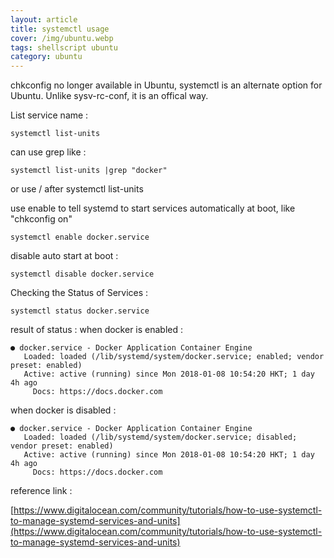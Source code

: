 ```yaml
---
layout: article
title: systemctl usage
cover: /img/ubuntu.webp
tags: shellscript ubuntu
category: ubuntu
---
```


chkconfig no longer available in Ubuntu, systemctl is an alternate option for Ubuntu. Unlike sysv-rc-conf, it is an offical way.

List service name :

```
systemctl list-units
```

can use grep like :

```
systemctl list-units |grep "docker"
```

or use / after systemctl list-units

use enable to tell systemd to start services automatically at boot, like "chkconfig on"

```
systemctl enable docker.service
```

disable auto start at boot :

```
systemctl disable docker.service
```

Checking the Status of Services :

```
systemctl status docker.service
```

result of status :
when docker is enabled :

```
● docker.service - Docker Application Container Engine
   Loaded: loaded (/lib/systemd/system/docker.service; enabled; vendor preset: enabled)
   Active: active (running) since Mon 2018-01-08 10:54:20 HKT; 1 day 4h ago
     Docs: https://docs.docker.com

```

when docker is disabled :

```
● docker.service - Docker Application Container Engine
   Loaded: loaded (/lib/systemd/system/docker.service; disabled; vendor preset: enabled)
   Active: active (running) since Mon 2018-01-08 10:54:20 HKT; 1 day 4h ago
     Docs: https://docs.docker.com
```



reference link :

[https://www.digitalocean.com/community/tutorials/how-to-use-systemctl-to-manage-systemd-services-and-units](https://www.digitalocean.com/community/tutorials/how-to-use-systemctl-to-manage-systemd-services-and-units)
